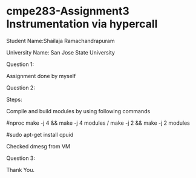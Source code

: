 # cmpe283-Assignment3 Instrumentation via hypercall

Student Name:Shailaja Ramachandrapuram

University Name: San Jose State University

Question 1:

Assignment done by myself

Question 2:

Steps:

Compile and build modules by using following commands

#nproc make -j 4 && make -j 4 modules / make -j 2 && make -j 2 modules 

#sudo apt-get install cpuid

Checked dmesg from VM


Question 3:

Thank You.
